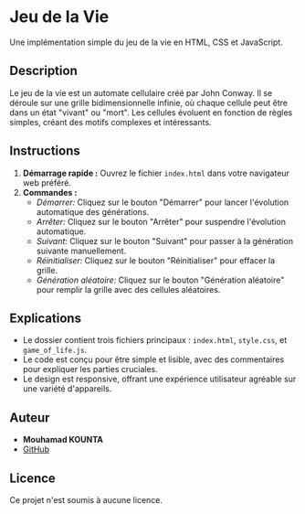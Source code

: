 # Jeu de la Vie

Une implémentation simple du jeu de la vie en HTML, CSS et JavaScript.

## Description

Le jeu de la vie est un automate cellulaire créé par John Conway. Il se déroule sur une grille bidimensionnelle infinie, où chaque cellule peut être dans un état "vivant" ou "mort". Les cellules évoluent en fonction de règles simples, créant des motifs complexes et intéressants.

## Instructions

1. **Démarrage rapide :** Ouvrez le fichier `index.html` dans votre navigateur web préféré.
2. **Commandes :**
   - *Démarrer:* Cliquez sur le bouton "Démarrer" pour lancer l'évolution automatique des générations.
   - *Arrêter:* Cliquez sur le bouton "Arrêter" pour suspendre l'évolution automatique.
   - *Suivant:* Cliquez sur le bouton "Suivant" pour passer à la génération suivante manuellement.
   - *Réinitialiser:* Cliquez sur le bouton "Réinitialiser" pour effacer la grille.
   - *Génération aléatoire:* Cliquez sur le bouton "Génération aléatoire" pour remplir la grille avec des cellules aléatoires.

## Explications

- Le dossier contient trois fichiers principaux : `index.html`, `style.css`, et `game_of_life.js`.
- Le code est conçu pour être simple et lisible, avec des commentaires pour expliquer les parties cruciales.
- Le design est responsive, offrant une expérience utilisateur agréable sur une variété d'appareils.

## Auteur

- **Mouhamad KOUNTA**
- [GitHub](https://github.com/AlKountiyou)

## Licence

Ce projet n'est soumis à aucune licence.